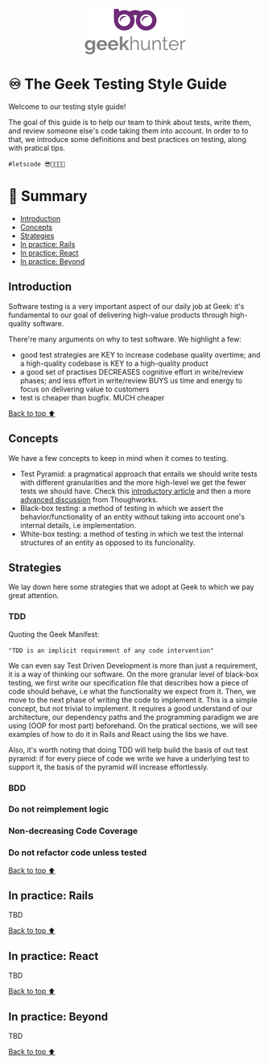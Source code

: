 <!--
 Copyright (c) 2022 Joao Mello (joao.mello@geekhunter.com.br)
 
 This software is released under the MIT License.
 https://opensource.org/licenses/MIT
-->

<p align="center">
  <img alt="logo" src="/docs/logo.png" width="200">
</p>

# ♾️ The Geek Testing Style Guide

Welcome to our testing style guide!

The goal of this guide is to help our team to think about tests, write them, and review someone else's code taking them into account. In order to to that, we introduce some definitions and best practices on testing, along with pratical tips.

`#letscode 😎👩‍💻👨‍💻`

# :pushpin: Summary

* [Introduction](#introduction)
* [Concepts](#concepts)
* [Strategies](#strategies)
* [In practice: Rails](#in-practice-rails)
* [In practice: React](#in-practice-react)
* [In practice: Beyond](#in-practice-beyond)

## Introduction

Software testing is a very important aspect of our daily job at Geek: it's fundamental to our goal of delivering high-value products through high-quality software.

There're many arguments on why to test software. We highlight a few:

- good test strategies are KEY to increase codebase quality overtime; and a high-quality codebase is KEY to a high-quality product
- a good set of practises DECREASES cognitive effort in write/review phases; and less effort in write/review BUYS us time and energy to focus on delivering value to customers
- test is cheaper than bugfix. MUCH cheaper

[Back to top ⬆️](#pushpin-summary)

## Concepts

We have a few concepts to keep in mind when it comes to testing.

- Test Pyramid: a pragmatical approach that entails we should write tests with different granularities and the more high-level we get the fewer tests we should have. Check this [introductory article](https://martinfowler.com/articles/practical-test-pyramid.html) and then a more [advanced discussion](https://www.thoughtworks.com/insights/blog/transitioning-conventional-shift-left-testing) from Thoughworks.
- Black-box testing: a method of testing in which we assert the behavior/functionality of an entity without taking into account one's internal details, i.e implementation. 
- White-box testing: a method of testing in which we test the internal structures of an entity as opposed to its funcionality.

## Strategies

We lay down here some strategies that we adopt at Geek to which we pay great attention.  

### TDD

Quoting the Geek Manifest:

`"TDD is an implicit requirement of any code intervention"`

We can even say Test Driven Development is more than just a requirement, it is a way of thinking our software. On the more granular level of black-box testing, we first write our specification file that describes how a piece of code should behave, i.e what the functionality we expect from it. Then, we move to the next phase of writing the code to implement it. This is a simple concept, but not trivial to implement. It requires a good understand of our architecture, our dependency paths and the programming paradigm we are using (OOP for most part) beforehand. On the pratical sections, we will see examples of how to do it in Rails and React using the libs we have.

Also, it's worth noting that doing TDD will help build the basis of out test pyramid: if for every piece of code we write we have a underlying test to support it, the basis of the pyramid will increase effortlessly.

### BDD

### Do not reimplement logic

### Non-decreasing Code Coverage

### Do not refactor code unless tested

[Back to top ⬆️](#pushpin-summary)

## In practice: Rails

TBD

[Back to top ⬆️](#pushpin-summary)

## In practice: React

TBD

[Back to top ⬆️](#pushpin-summary)

## In practice: Beyond

TBD

[Back to top ⬆️](#pushpin-summary)
